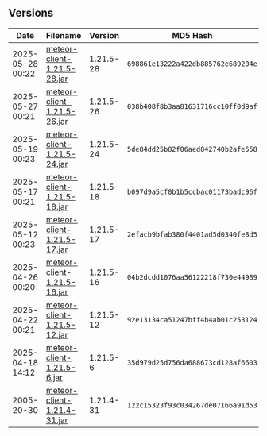 

## Versions

| Date | Filename | Version | MD5 Hash |
|------|----------|---------|----------|
| 2025-05-28 00:22 | [meteor-client-1.21.5-28.jar](meteor-client/meteor-client-1.21.5-28.jar) | 1.21.5-28 | `698861e13222a422db885762e689204e` |
| 2025-05-27 00:21 | [meteor-client-1.21.5-26.jar](meteor-client/meteor-client-1.21.5-26.jar) | 1.21.5-26 | `038b408f8b3aa81631716cc10ff0d9af` |
| 2025-05-19 00:23 | [meteor-client-1.21.5-24.jar](meteor-client/meteor-client-1.21.5-24.jar) | 1.21.5-24 | `5de84dd25b82f06aed842740b2afe558` |
| 2025-05-17 00:21 | [meteor-client-1.21.5-18.jar](meteor-client/meteor-client-1.21.5-18.jar) | 1.21.5-18 | `b097d9a5cf0b1b5ccbac01173badc96f` |
| 2025-05-12 00:23 | [meteor-client-1.21.5-17.jar](meteor-client/meteor-client-1.21.5-17.jar) | 1.21.5-17 | `2efacb9bfab380f4401ad5d0340fe8d5` |
| 2025-04-26 00:20 | [meteor-client-1.21.5-16.jar](meteor-client/meteor-client-1.21.5-16.jar) | 1.21.5-16 | `04b2dcdd1076aa56122218f730e44989` |
| 2025-04-22 00:21 | [meteor-client-1.21.5-12.jar](meteor-client/meteor-client-1.21.5-12.jar) | 1.21.5-12 | `92e13134ca51247bff4b4ab01c253124` |
| 2025-04-18 14:12 | [meteor-client-1.21.5-6.jar](meteor-client/meteor-client-1.21.5-6.jar) | 1.21.5-6 | `35d979d25d756da688673cd128af6603` |
| 2005-20-30 | [meteor-client-1.21.4-31.jar](meteor-client/meteor-client-1.21.4-31.jar) | 1.21.4-31 | `122c15323f93c034267de07166a91d53` |
